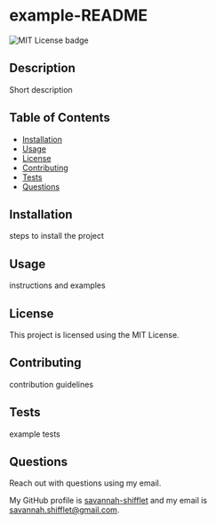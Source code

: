 
  # example-README
  ![MIT License badge](https://img.shields.io/github/license/savannah-shifflet/README-generator)
  ## Description
  Short description
  ## Table of Contents
  - [Installation](#installation)
  - [Usage](#usage)
  - [License](#license)
  - [Contributing](#contributing)
  - [Tests](#tests)
  - [Questions](#questions)
  ## Installation
  steps to install the project
  ## Usage
  instructions and examples
  ## License
  This project is licensed using the MIT License.
  ## Contributing
  contribution guidelines
  ## Tests
  example tests
  ## Questions 
  Reach out with questions using my email. 

  My GitHub profile is [savannah-shifflet](https://github.com/savannah-shifflet) and my email is savannah.shifflet@gmail.com.